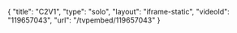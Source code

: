{
    "title": "C2V1",
    "type": "solo",
    "layout": "iframe-static",
    "videoId": "119657043",
    "url": "\/tvpembed\/119657043"
}